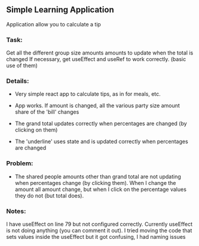 ## Simple Learning Application

  Application allow you to calculate a tip

### Task:

Get all the different group size amounts amounts to update when the total is changed
If necessary, get useEffect and useRef to work correctly. (basic use of them)

### Details:

- Very simple react app to calculate tips, as in for meals, etc.

- App works. If amount is changed, all the various party size amount share of the 'bill' changes

- The grand total updates correctly when percentages are changed (by clicking on them)

- The 'underline' uses state and is updated correctly when percentages are changed

### Problem:

- The shared people amounts other than grand total are not updating when percentages change (by clicking them).
  When I change the amount all amount change, but when I click on the percentage values they do not (but total does).

### Notes:
  I have useEffect on line 79 but not configured correctly.  Currently useEffect is not doing anything (you can comment it out).
  I tried moving the code that sets values inside the useEffect but it got confusing, I had naming issues
